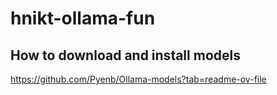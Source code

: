 # hnikt-ollama-fun


## How to download and install models

https://github.com/Pyenb/Ollama-models?tab=readme-ov-file